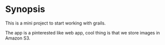 # Synopsis
This is a mini project to start working with grails.

The app is a pinterested like web app, cool thing is that we store images in Amazon S3.
